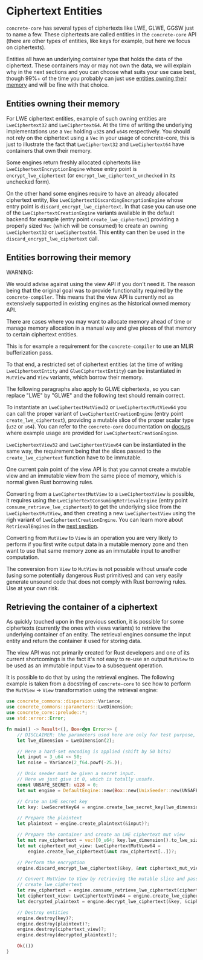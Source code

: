 # Ciphertext Entities

`concrete-core` has several types of ciphertexts like LWE, GLWE, GGSW just to name a few. These ciphertexts are called entities in the `concrete-core` API (there are other types of entities, like keys for example, but here we focus on ciphertexts).

Entities all have an underlying container type that holds the data of the ciphertext. These containers may or may not own the data, we will explain why in the next sections and you can choose what suits your use case best, though 99%+ of the time you probably can just use [entities owning their memory](#entities-owning-their-memory) and will be fine with that choice.

## Entities owning their memory

For LWE ciphertext entities, example of such owning entities are `LweCiphertext32` and `LweCiphertext64`. At the time of writing the underlying implementations use a `Vec` holding `u32`s and `u64`s respectively. You should not rely on the ciphertext using a `Vec` in your usage of concrete-core, this is just to illustrate the fact that `LweCiphertext32` and `LweCiphertext64` have containers that own their memory.

Some engines return freshly allocated ciphertexts like `LweCiphertextEncryptionEngine` whose entry point is `encrypt_lwe_ciphertext` (or `encrypt_lwe_ciphertext_unchecked` in its unchecked form).

On the other hand some engines require to have an already allocated ciphertext entity, like `LweCiphertextDiscardingEncryptionEngine` whose entry point is `discard_encrypt_lwe_ciphertext`. In that case you can use one of the `LweCiphertextCreationEngine` variants available in the default backend for example (entry point `create_lwe_ciphertext`) providing a properly sized `Vec` (which will be consumed) to create an owning `LweCiphertext32` or `LweCiphertext64`. This entity can then be used in the `discard_encrypt_lwe_ciphertext` call.

## Entities borrowing their memory

WARNING:

We would advise against using the view API if you don't need it. The reason being that the original goal was to provide functionality required by the `concrete-compiler`. This means that the view API is currently not as extensively supported in existing engines as the historical owned memory API.

There are cases where you may want to allocate memory ahead of time or manage memory allocation in a manual way and give pieces of that memory to certain ciphertext entities.

This is for example a requirement for the `concrete-compiler` to use an MLIR bufferization pass.

To that end, a restricted set of ciphertext entities (at the time of writing `LweCiphertextEntity` and `GlweCiphertextEntity`) can be instantiated in `MutView` and `View` variants, which borrow their memory.

The following paragraphs also apply to GLWE ciphertexts, so you can replace "LWE" by "GLWE" and the following text should remain correct.

To instantiate an `LweCiphertextMutView32` or `LweCiphertextMutView64` you can call the proper variant of `LweCiphertextCreationEngine` (entry point `create_lwe_ciphertext`), providing a mutable slice of the proper scalar type (`u32` or `u64`). You can refer to the `concrete-core` documentation on [docs.rs](https://docs.rs) where example usage are provided for `LweCiphertextCreationEngine`.

`LweCiphertextView32` and `LweCiphertextView64` can be instantiated in the same way, the requirement being that the slices passed to the `create_lwe_ciphertext` function have to be immutable.

One current pain point of the view API is that you cannot create a mutable view and an immutable view from the same piece of memory, which is normal given Rust borrowing rules.

Converting from a `LweCiphertextMutView` to a `LweCiphertextView` is possible, it requires using the `LweCiphertextConsumingRetrievalEngine` (entry point `consume_retrieve_lwe_ciphertext`) to get the underlying slice from the `LweCiphertextMutView`, and then creating a new `LweCiphertextView` using the righ variant of `LweCiphertextCreationEngine`. You can learn more about `RetrievalEngines` in the [next section](#retrieving-the-container-of-a-ciphertext).

Converting from `MutView` to `View` is an operation you are very likely to perform if you first write output data in a mutable memory zone and then want to use that same memory zone as an immutable input to another computation.

The conversion from `View` to `MutView` is not possible without unsafe code (using some potentially dangerous Rust primitives) and can very easily generate unsound code that does not comply with Rust borrowing rules. Use at your own risk.

## Retrieving the container of a ciphertext

As quickly touched upon in the previous section, it is possible for some ciphertexts (currently the ones with views variants) to retrieve the underlying container of an entity. The retrieval engines consume the input entity and return the container it used for storing data.

The view API was not primarily created for Rust developers and one of its current shortcomings is the fact it's not easy to re-use an output `MutView` to be used as an immutable input `View` to a subsequent operation.

It is possible to do that by using the retrieval engines. The following example is taken from a docstring of `concrete-core` to see how to perform the `MutView` -> `View` transformation using the retrieval engine:

```rust
use concrete_commons::dispersion::Variance;
use concrete_commons::parameters::LweDimension;
use concrete_core::prelude::*;
use std::error::Error;

fn main() -> Result<(), Box<dyn Error>> {
    // DISCLAIMER: the parameters used here are only for test purpose, and are not secure.
    let lwe_dimension = LweDimension(2);

    // Here a hard-set encoding is applied (shift by 50 bits)
    let input = 3_u64 << 50;
    let noise = Variance(2_f64.powf(-25.));

    // Unix seeder must be given a secret input.
    // Here we just give it 0, which is totally unsafe.
    const UNSAFE_SECRET: u128 = 0;
    let mut engine = DefaultEngine::new(Box::new(UnixSeeder::new(UNSAFE_SECRET)))?;

    // Crate an LWE secret key
    let key: LweSecretKey64 = engine.create_lwe_secret_key(lwe_dimension)?;

    // Prepare the plaintext
    let plaintext = engine.create_plaintext(&input)?;

    // Prepare the container and create an LWE ciphertext mut view
    let mut raw_ciphertext = vec![0_u64; key.lwe_dimension().to_lwe_size().0];
    let mut ciphertext_mut_view: LweCiphertextMutView64 =
        engine.create_lwe_ciphertext(&mut raw_ciphertext[..])?;

    // Perform the encryption
    engine.discard_encrypt_lwe_ciphertext(&key, &mut ciphertext_mut_view, &plaintext, noise)?;

    // Convert MutView to View by retrieving the mutable slice and passing it as immutable to
    // create_lwe_ciphertext
    let raw_ciphertext = engine.consume_retrieve_lwe_ciphertext(ciphertext_mut_view)?;
    let ciphertext_view: LweCiphertextView64 = engine.create_lwe_ciphertext(&raw_ciphertext[..])?;
    let decrypted_plaintext = engine.decrypt_lwe_ciphertext(&key, &ciphertext_view)?;

    // Destroy entities
    engine.destroy(key)?;
    engine.destroy(plaintext)?;
    engine.destroy(ciphertext_view)?;
    engine.destroy(decrypted_plaintext)?;

    Ok(())
}
```
